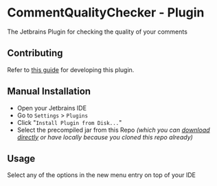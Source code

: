 # CommentQualityChecker - Plugin

The Jetbrains Plugin for checking the quality of your comments

## Contributing

Refer to [this guide](http://www.jetbrains.org/intellij/sdk/docs/welcome.html) for developing this plugin.

## Manual Installation

 - Open your Jetbrains IDE
 - Go to `Settings` > `Plugins`
 - Click "`Install Plugin from Disk...`"
 - Select the precompiled jar from this Repo _(which you can [download directly](CommentQualityPlugin.jar) or have locally because you cloned this repo already)_
 
## Usage

Select any of the options in the new menu entry on top of your IDE
